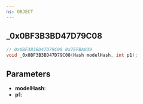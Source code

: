 ```yaml
---
ns: OBJECT
---
```

## _0x0BF3B3BD47D79C08

```c
// 0x0BF3B3BD47D79C08 0x7EFBA039
void _0x0BF3B3BD47D79C08(Hash modelHash, int p1);
```


## Parameters
* **modelHash**:
* **p1**: 

